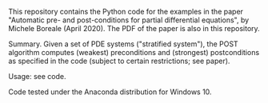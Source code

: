 This repository contains the Python code for the examples in the paper "Automatic pre- and post-conditions for partial differential equations",
by Michele Boreale (April 2020). The PDF of the paper is also in this repository. 

Summary.
Given a set of PDE systems ("stratified system"), the POST algorithm computes (weakest) 
preconditions and (strongest) postconditions as specified in the code (subject to certain restrictions; 
see paper).

Usage: see code.

Code tested under the Anaconda distribution for Windows 10.
